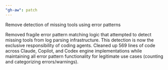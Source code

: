 ```yaml
---
"gh-aw": patch
---
```


Remove detection of missing tools using error patterns

Removed fragile error pattern matching logic that attempted to detect missing tools from log parsing infrastructure. This detection is now the exclusive responsibility of coding agents. Cleaned up 569 lines of code across Claude, Copilot, and Codex engine implementations while maintaining all error pattern functionality for legitimate use cases (counting and categorizing errors/warnings).
